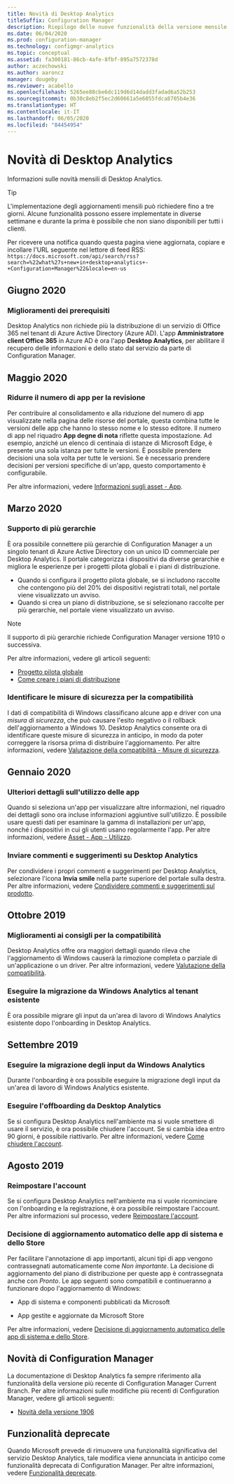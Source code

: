 ```yaml
---
title: Novità di Desktop Analytics
titleSuffix: Configuration Manager
description: Riepilogo delle nuove funzionalità della versione mensile più recente del servizio cloud Desktop Analytics.
ms.date: 06/04/2020
ms.prod: configuration-manager
ms.technology: configmgr-analytics
ms.topic: conceptual
ms.assetid: fa300181-86cb-4afe-8fbf-895a7572378d
author: aczechowski
ms.author: aaroncz
manager: dougeby
ms.reviewer: acabello
ms.openlocfilehash: 5265ee88cbe6dc119d6d14dadd3fadad6a52b253
ms.sourcegitcommit: 0b30c8eb2f5ec2d60661a5e6055fdca8705b4e36
ms.translationtype: HT
ms.contentlocale: it-IT
ms.lasthandoff: 06/05/2020
ms.locfileid: "84454954"
---
```

# <a name="whats-new-in-desktop-analytics"></a>Novità di Desktop Analytics

Informazioni sulle novità mensili di Desktop Analytics.

> [!TIP]
> L'implementazione degli aggiornamenti mensili può richiedere fino a tre giorni. Alcune funzionalità possono essere implementate in diverse settimane e durante la prima è possibile che non siano disponibili per tutti i clienti.

Per ricevere una notifica quando questa pagina viene aggiornata, copiare e incollare l'URL seguente nel lettore di feed RSS: `https://docs.microsoft.com/api/search/rss?search=%22what%27s+new+in+desktop+analytics+-+Configuration+Manager%22&locale=en-us`
<!-- a locale is required for the RSS search string -->

## <a name="june-2020"></a>Giugno 2020

### <a name="improvement-to-prerequisites"></a>Miglioramenti dei prerequisiti

Desktop Analytics non richiede più la distribuzione di un servizio di Office 365 nel tenant di Azure Active Directory (Azure AD). L'app **Amministratore client Office 365** in Azure AD è ora l'app **Desktop Analytics**, per abilitare il recupero delle informazioni e dello stato dal servizio da parte di Configuration Manager.

## <a name="may-2020"></a>Maggio 2020

### <a name="reduce-the-number-of-apps-for-review"></a>Ridurre il numero di app per la revisione

<!-- 5542186 -->

Per contribuire al consolidamento e alla riduzione del numero di app visualizzate nella pagina delle risorse del portale, questa combina tutte le versioni delle app che hanno lo stesso nome e lo stesso editore. Il numero di app nel riquadro **App degne di nota** riflette questa impostazione. Ad esempio, anziché un elenco di centinaia di istanze di Microsoft Edge, è presente una sola istanza per tutte le versioni. È possibile prendere decisioni una sola volta per tutte le versioni. Se è necessario prendere decisioni per versioni specifiche di un'app, questo comportamento è configurabile.

Per altre informazioni, vedere [Informazioni sugli asset - App](about-assets.md#apps).

## <a name="march-2020"></a>Marzo 2020

### <a name="support-for-multiple-hierarchies"></a>Supporto di più gerarchie

<!-- 4814075, 6079184 -->

È ora possibile connettere più gerarchie di Configuration Manager a un singolo tenant di Azure Active Directory con un unico ID commerciale per Desktop Analytics. Il portale categorizza i dispositivi da diverse gerarchie e migliora le esperienze per i progetti pilota globali e i piani di distribuzione.

- Quando si configura il progetto pilota globale, se si includono raccolte che contengono più del 20% dei dispositivi registrati totali, nel portale viene visualizzato un avviso.
- Quando si crea un piano di distribuzione, se si selezionano raccolte per più gerarchie, nel portale viene visualizzato un avviso.

> [!NOTE]
> Il supporto di più gerarchie richiede Configuration Manager versione 1910 o successiva.

Per altre informazioni, vedere gli articoli seguenti:

- [Progetto pilota globale](deploy-pilot.md#bkmk_GlobalPilot)
- [Come creare i piani di distribuzione](create-deployment-plans.md)

### <a name="identify-compatibility-safeguards"></a>Identificare le misure di sicurezza per la compatibilità

<!-- 5746559 -->

I dati di compatibilità di Windows classificano alcune app e driver con una *misura di sicurezza*, che può causare l'esito negativo o il rollback dell'aggiornamento a Windows 10. Desktop Analytics consente ora di identificare queste misure di sicurezza in anticipo, in modo da poter correggere la risorsa prima di distribuire l'aggiornamento. Per altre informazioni, vedere [Valutazione della compatibilità - Misure di sicurezza](compat-assessment.md#safeguards).

## <a name="january-2020"></a>Gennaio 2020

### <a name="additional-app-usage-detail"></a>Ulteriori dettagli sull'utilizzo delle app

<!-- 5533890 -->

Quando si seleziona un'app per visualizzare altre informazioni, nel riquadro dei dettagli sono ora incluse informazioni aggiuntive sull'utilizzo. È possibile usare questi dati per esaminare la gamma di installazioni per un'app, nonché i dispositivi in cui gli utenti usano regolarmente l'app. Per altre informazioni, vedere [Asset - App - Utilizzo](about-assets.md#usage).

### <a name="provide-feedback-on-desktop-analytics"></a>Inviare commenti e suggerimenti su Desktop Analytics

<!-- 5451636 -->

Per condividere i propri commenti e suggerimenti per Desktop Analytics, selezionare l'icona **Invia smile** nella parte superiore del portale sulla destra. Per altre informazioni, vedere [Condividere commenti e suggerimenti sul prodotto](get-support.md#bkmk_feedback).

## <a name="october-2019"></a>Ottobre 2019

### <a name="improvements-to-compatibility-recommendations"></a>Miglioramenti ai consigli per la compatibilità

<!-- 3594545 -->

Desktop Analytics offre ora maggiori dettagli quando rileva che l'aggiornamento di Windows causerà la rimozione completa o parziale di un'applicazione o un driver. Per altre informazioni, vedere [Valutazione della compatibilità](compat-assessment.md#asset-is-removed-during-upgrade).

### <a name="migrate-from-windows-analytics-to-existing-tenant"></a>Eseguire la migrazione da Windows Analytics al tenant esistente

<!-- 5202803 -->

È ora possibile migrare gli input da un'area di lavoro di Windows Analytics esistente dopo l'onboarding in Desktop Analytics.

## <a name="september-2019"></a>Settembre 2019

### <a name="migrate-inputs-from-windows-analytics"></a>Eseguire la migrazione degli input da Windows Analytics

<!-- 4252663 -->

Durante l'onboarding è ora possibile eseguire la migrazione degli input da un'area di lavoro di Windows Analytics esistente.

### <a name="offboard-from-desktop-analytics"></a>Eseguire l'offboarding da Desktop Analytics

<!-- 4972396 -->

Se si configura Desktop Analytics nell'ambiente ma si vuole smettere di usare il servizio, è ora possibile chiudere l'account. Se si cambia idea entro 90 giorni, è possibile riattivarlo. Per altre informazioni, vedere [Come chiudere l'account](account-close.md).

## <a name="august-2019"></a>Agosto 2019

### <a name="reset-your-account"></a>Reimpostare l'account

<!-- 3733897 -->

Se si configura Desktop Analytics nell'ambiente ma si vuole ricominciare con l'onboarding e la registrazione, è ora possibile reimpostare l'account. Per altre informazioni sul processo, vedere [Reimpostare l'account](account-reset.md).

### <a name="automatic-upgrade-decision-of-system-and-store-apps"></a>Decisione di aggiornamento automatico delle app di sistema e dello Store

<!-- 3587232 -->

Per facilitare l'annotazione di app importanti, alcuni tipi di app vengono contrassegnati automaticamente come *Non importante*. La decisione di aggiornamento del piano di distribuzione per queste app è contrassegnata anche con *Pronto*. Le app seguenti sono compatibili e continueranno a funzionare dopo l'aggiornamento di Windows:

- App di sistema e componenti pubblicati da Microsoft

- App gestite e aggiornate da Microsoft Store

Per altre informazioni, vedere [Decisione di aggiornamento automatico delle app di sistema e dello Store](about-assets.md#bkmk_plan-autoapp).

## <a name="whats-new-in-configuration-manager"></a>Novità di Configuration Manager

La documentazione di Desktop Analytics fa sempre riferimento alla funzionalità della versione più recente di Configuration Manager Current Branch. Per altre informazioni sulle modifiche più recenti di Configuration Manager, vedere gli articoli seguenti:

<!-- - [What's new in version 1910](../core/plan-design/changes/whats-new-in-version-1910.md#bkmk_da) -->

- [Novità della versione 1906](../core/plan-design/changes/whats-new-in-version-1906.md#bkmk_da)

## <a name="deprecated-features"></a>Funzionalità deprecate

Quando Microsoft prevede di rimuovere una funzionalità significativa del servizio Desktop Analytics, tale modifica viene annunciata in anticipo come funzionalità deprecata di Configuration Manager. Per altre informazioni, vedere [Funzionalità deprecate](../core/plan-design/changes/deprecated/removed-and-deprecated-cmfeatures.md#deprecated-features).
